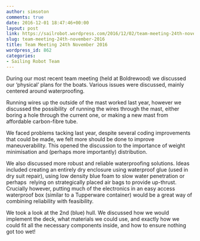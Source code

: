 ```yaml
---
author: simsoton
comments: true
date: 2016-12-01 18:47:46+00:00
layout: post
link: https://sailrobot.wordpress.com/2016/12/02/team-meeting-24th-november-2016/
slug: team-meeting-24th-november-2016
title: Team Meeting 24th November 2016
wordpress_id: 862
categories:
- Sailing Robot Team
---
```


During our most recent team meeting (held at Boldrewood) we discussed our ‘physical’ plans for the boats. Various issues were discussed, mainly centered around waterproofing.




Running wires up the outside of the mast worked last year, however we discussed the possibility  of running the wires through the mast, either boring a hole through the current one, or making a new mast from affordable carbon-fibre tube.




We faced problems tacking last year, despite several coding improvements that could be made, we felt more should be done to improve maneuverability. This opened the discussion to the importance of weight minimisation and (perhaps more importantly) distribution.




We also discussed more robust and reliable waterproofing solutions. Ideas included creating an entirely dry enclosure using waterproof glue (used in dry suit repair), using low density blue foam to slow water penetration or perhaps  relying on strategically placed air bags to provide up-thrust. Crucially however, putting much of the electronics in an easy access waterproof box (similar to a Tupperware container) would be a great way of combining reliability with feasibility.




We took a look at the 2nd (blue) hull. We discussed how we would implement the deck, what materials we could use, and exactly how we could fit all the necessary components inside, and how to ensure nothing got too wet!
